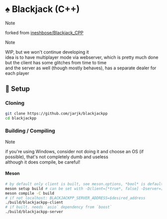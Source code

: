 # ♠️ Blackjack (C++)

> [!NOTE]
> forked from [ineshbose/Blackjack_CPP](https://github.com/ineshbose/Blackjack_CPP)

> [!NOTE] 
> WIP, but we won't continue developing it  
> idea is to have multiplayer mode via webserver, which is pretty much done  
> but the client has some glitches from time to time  
> and the server as well (though mostly behaves), has a separate dealer for each player  

## 🔧 Setup

### Cloning
```sh
git clone https://github.com/jarjk/blackjackpp
cd blackjackpp
```

### Building / Compiling

> [!NOTE]
> if you're using Windows, consider not doing it and choose an OS (if possible), that's not completely dumb and useless  
> although it does compile, be careful!

#### Meson
```sh
# by default only client is built, see meson.options, *bool* is default
meson setup build # can be set with -Dclient=[*true*, false] -Dserver=[true, *false*]
meson compile -C build
# if not localhost: BLACKJACKPP_SERVER_ADDRESS=$desired_address
./build/blackjackpp-client
# if built. needs `asio` dependency from `boost`
./build/blackjackpp-server
```
